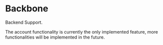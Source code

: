 # Backbone

Backend Support.

The account functionality is currently the only implemented feature, more functionalities will be implemented in the future.
